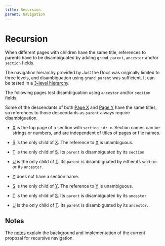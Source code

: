 ```yaml
---
title: Recursion
parent: Navigation
---
```

# Recursion

When different pages with children have the same title, references to parents have to be disambiguated by adding `grand_parent`, `ancestor` and/or `section` fields. 

The navigation hierarchy provided by Just the Docs was originally limited to three levels, and disambiguation using `grand_parent` was sufficient. It can be tested in a [3-level hierarchy](../disambiguation). 

The following pages test disambiguation using `ancestor` and/or `section` fields. 

Some of the descendants of both [Page X](x/) and [Page Y](y/) have the same titles, so references to those descendants as `parent` always require disambiguation.

- [X](x/) is the top page of a section with `section_id: x`. Section names can be strings or numbers, and are independent of titles of pages or file names.
- [S](xs/) is the only child of [X](x/). The reference to [X](x/) is unambiguous.
- [T](xt/) is the only child of [S](xs/). Its `parent` is disambiguated by its `section`
- [U](xu/) is the only child of [T](xt/). Its `parent` is disambiguated by either its `section` or its `ancestor`.

- [Y](y/) does not have a section name.
- [S](ys/) is the only child of [Y](y/). The reference to [Y](y/) is unambiguous.
- [T](yt/) is the only child of [S](ys/). Its `parent` is disambiguated by its `ancestor`
- [U](yu/) is the only child of [T](yt/). Its `parent` is disambiguated by its `ancestor`.

## Notes

The [notes](./about) explain the background and implementation of the current proposal for recursive navigation.
